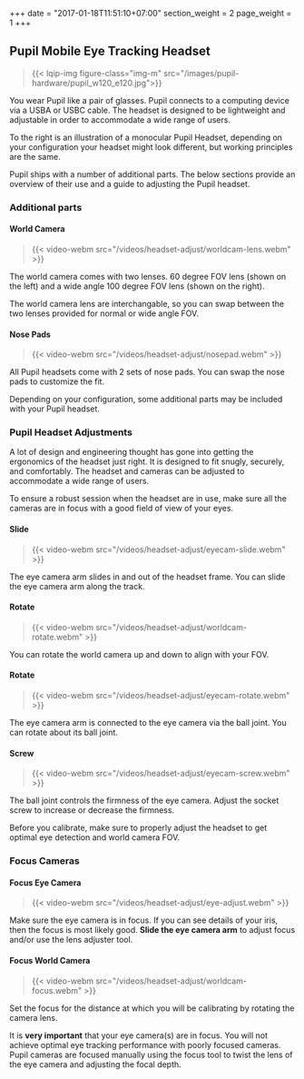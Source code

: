 +++
date = "2017-01-18T11:51:10+07:00"
section_weight = 2
page_weight = 1
+++

## Pupil Mobile Eye Tracking Headset

> {{< lqip-img figure-class="img-m" src="/images/pupil-hardware/pupil_w120_e120.jpg">}}

You wear Pupil like a pair of glasses. Pupil connects to a computing device via a USBA or USBC cable. The headset is designed to be lightweight and adjustable in order to accommodate a wide range of users. 

To the right is an illustration of a monocular Pupil Headset, depending on your configuration your headset might look different, but working principles are the same.

Pupil ships with a number of additional parts. The below sections provide an overview of their use and a guide to adjusting the Pupil headset. 

### Additional parts

#### World Camera

> {{< video-webm src="/videos/headset-adjust/worldcam-lens.webm" >}}

The world camera comes with two lenses. 60 degree FOV lens (shown on the left) and a wide angle 100 degree FOV lens (shown on the right). 

The world camera lens are interchangable, so you can swap between the two lenses provided for normal or wide angle FOV.

#### Nose Pads

> {{< video-webm src="/videos/headset-adjust/nosepad.webm" >}}

All Pupil headsets come with 2 sets of nose pads. You can swap the nose pads to customize the fit.

<aside class="notice">
Depending on your configuration, some additional parts may be included with your Pupil headset.
</aside>

### Pupil Headset Adjustments

A lot of design and engineering thought has gone into getting the ergonomics of the headset just right. It is designed to fit snugly, securely, and comfortably. The headset and cameras can be adjusted to accommodate a wide range of users. 

To ensure a robust session when the headset are in use, make sure all the cameras are in focus with a good field of view of your eyes.

#### Slide
> {{< video-webm src="/videos/headset-adjust/eyecam-slide.webm" >}}

The eye camera arm slides in and out of the headset frame. You can slide the eye camera arm along the track.

#### Rotate
> {{< video-webm src="/videos/headset-adjust/worldcam-rotate.webm" >}}

You can rotate the world camera up and down to align with your FOV.

#### Rotate
> {{< video-webm src="/videos/headset-adjust/eyecam-rotate.webm" >}}

The eye camera arm is connected to the eye camera via the ball joint. You can rotate about its ball joint.

#### Screw
> {{< video-webm src="/videos/headset-adjust/eyecam-screw.webm" >}}

The ball joint controls the firmness of the eye camera. Adjust the socket screw to increase or decrease the firmness.

<aside class="notice">
  Before you calibrate, make sure to properly adjust the headset to get optimal eye detection and world camera FOV.
</aside>

### Focus Cameras
#### Focus Eye Camera

> {{< video-webm src="/videos/headset-adjust/eye-adjust.webm" >}}

Make sure the eye camera is in focus. If you can see details of your iris, then the focus is most likely good. **Slide the eye camera arm** to adjust focus and/or use the lens adjuster tool.

#### Focus World Camera

> {{< video-webm src="/videos/headset-adjust/worldcam-focus.webm" >}}

Set the focus for the distance at which you will be calibrating by rotating the camera lens.

<aside class="notice">
  It is <strong>very important</strong> that your eye camera(s) are in focus. You will not achieve optimal eye tracking performance with poorly focused cameras. Pupil cameras are focused manually using the focus tool to twist the lens of the eye camera and adjusting the focal depth.
</aside>


